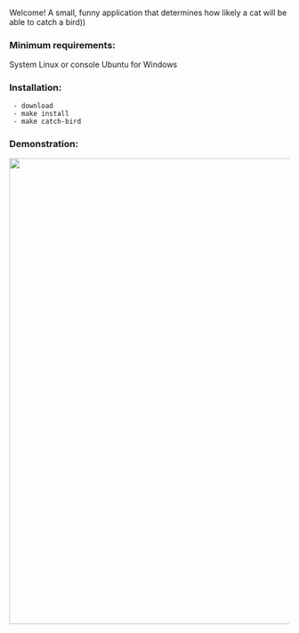 ####
Welcome! A small, funny application that determines how likely a cat will be able to catch a bird))

### Minimum requirements:
System Linux or console Ubuntu for Windows

### Installation:
```
 - download
 - make install
 - make catch-bird
```


### Demonstration:

<a href="https://asciinema.org/a/ASrrRm7fmRQsCW8Or8lJXhFWn"><img src="https://asciinema.org/a/ASrrRm7fmRQsCW8Or8lJXhFWn.png" width="836"/></a>
